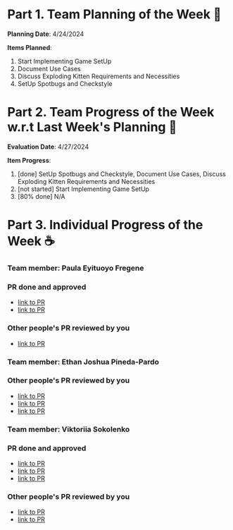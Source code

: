 # Part 1. Team Planning of the Week :ledger:
**Planning Date**: 4/24/2024

**Items Planned**:
1. Start Implementing Game SetUp 
2. Document Use Cases
3. Discuss Exploding Kitten Requirements and Necessities
4. SetUp Spotbugs and Checkstyle

# Part 2. Team Progress of the Week w.r.t Last Week's Planning :green_book:
**Evaluation Date**: 4/27/2024

**Item Progress**:
1. [done] SetUp Spotbugs and Checkstyle, Document Use Cases, Discuss Exploding Kitten Requirements and Necessities
2. [not started] Start Implementing Game SetUp
3. [80% done] N/A

# Part 3. Individual Progress of the Week :coffee:

### Team member: Paula Eyituoyo Fregene

### PR done and approved
- [link to PR](https://github.com/nu-cs-sqe/course-project-20242510-team-05-20242503/pull/10)
- [link to PR](https://github.com/nu-cs-sqe/course-project-20242510-team-05-20242503/pull/11)

### Other people's PR reviewed by you
- [link to PR](https://github.com/nu-cs-sqe/course-project-20242510-team-05-20242503/pull/9)


### Team member: Ethan Joshua Pineda-Pardo

### Other people's PR reviewed by you
- [link to PR](https://github.com/nu-cs-sqe/course-project-20242510-team-05-20242503/pull/6)
- [link to PR](https://github.com/nu-cs-sqe/course-project-20242510-team-05-20242503/pull/7)
- [link to PR](https://github.com/nu-cs-sqe/course-project-20242510-team-05-20242503/pull/8)



### Team member: Viktoriia Sokolenko

### PR done and approved
- [link to PR](https://github.com/nu-cs-sqe/course-project-20242510-team-05-20242503/pull/7)
- [link to PR](https://github.com/nu-cs-sqe/course-project-20242510-team-05-20242503/pull/8)
- [link to PR](https://github.com/nu-cs-sqe/course-project-20242510-team-05-20242503/pull/9)

### Other people's PR reviewed by you
- [link to PR](https://github.com/nu-cs-sqe/course-project-20242510-team-05-20242503/pull/10)
- [link to PR](https://github.com/nu-cs-sqe/course-project-20242510-team-05-20242503/pull/11)
